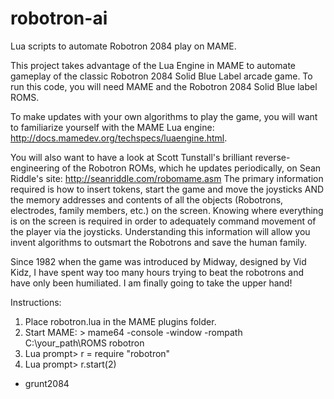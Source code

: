 # robotron-ai
Lua scripts to automate Robotron 2084 play on MAME.

This project takes advantage of the Lua Engine in MAME to automate gameplay of the classic Robotron 2084 Solid Blue Label arcade game.  To run this code, you will need MAME and the Robotron 2084 Solid Blue label ROMS.

To make updates with your own algorithms to play the game, you will want to familiarize yourself with the MAME Lua engine: http://docs.mamedev.org/techspecs/luaengine.html.

You will also want to have a look at Scott Tunstall's brilliant reverse-engineering of the Robotron ROMs, which he updates periodically, on Sean Riddle's site:  http://seanriddle.com/robomame.asm  The primary information required is how to insert tokens, start the game and move the joysticks AND the memory addresses and contents of all the objects (Robotrons, electrodes, family members, etc.) on the screen.  Knowing where everything is on the screen is required in order to adequately command movement of the player via the joysticks.  Understanding this information will allow you invent algorithms to outsmart the Robotrons and save the human family.

Since 1982 when the game was introduced by Midway, designed by Vid Kidz, I have spent way too many hours trying to beat the robotrons and have only been humiliated.  I am finally going to take the upper hand!

Instructions:

  1. Place robotron.lua in the MAME plugins folder.
  2. Start MAME: > mame64 -console -window -rompath C:\your_path\ROMS  robotron
  3. Lua prompt> r = require "robotron"
  4. Lua prompt> r.start(2)

  
  
- grunt2084
